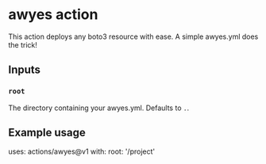 # awyes action

This action deploys any boto3 resource with ease. A simple awyes.yml does the trick! 

## Inputs

### `root`

The directory containing your awyes.yml. Defaults to `.`.


## Example usage

uses: actions/awyes@v1
with:
  root: '/project'